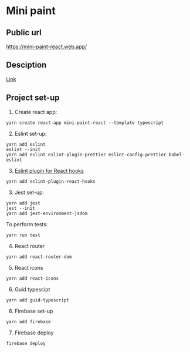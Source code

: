 # Mini paint

## Public url
https://mini-paint-react.web.app/

## Desciption
[Link](https://docs.google.com/document/d/1aWJqtRwaD4gQZBhfxyGuNqXEfNNHtTXyjXWVWVHTS5U/edit#heading=h.5p521hfkjq82)

## Project set-up

1. Create react app:
``` PS
yarn create react-app mini-paint-react --template typescript
```

2. Eslint set-up:
``` PS
yarn add eslint
eslint --init
yarn add eslint eslint-plugin-prettier eslint-config-prettier babel-eslint
```

3. [Eslint plugin for React hooks](https://www.npmjs.com/package/eslint-plugin-react-hooks)
```PS
yarn add eslint-plugin-react-hooks
```

3. Jest set-up:
```
yarn add jest
jest --init
yarn add jest-environment-jsdom
```

To perform tests:

``` PS
yarn run test
```

4. React router
``` PS
yarn add react-router-dom
```

5. React icons
``` PS
yarn add react-icons
```

6. Guid typescipt
``` PS
yarn add guid-typescript
```

6. Firebase set-up
``` PS
yarn add firebase
```

7. Firebase deploy
``` PS
firebase deploy
```
